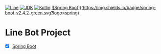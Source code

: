 [![Line](https://aleen42.github.io/badges/src/line.svg)](https://developers.line.biz/zh-hant/)
[![JDK](http://img.shields.io/badge/JDK-v8.0-yellow.svg)](http://www.oracle.com/technetwork/java/javase/downloads/index.html)
[![Kotlin](https://img.shields.io/badge/kotlin-1.4.0-blue.svg?logo=kotlin)](http://kotlinlang.org)
[![Spring Boot]((https://img.shields.io/badge/spring-boot-v2.4.2-green.svg?logo=spring)](https://spring.io/projects/spring-framework)

Line Bot Project
======================

* [x] [Spring Boot](http://#)

